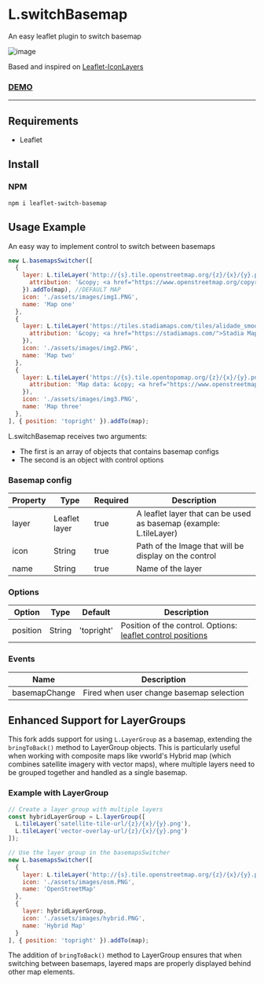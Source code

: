 # L.switchBasemap
An easy leaflet plugin to switch basemap

![image](https://user-images.githubusercontent.com/57905996/151420799-7781dae6-0692-4010-af5d-4b1c0eef3628.png)

Based and inspired on [Leaflet-IconLayers](https://github.com/ScanEx/Leaflet-IconLayers)

### [DEMO](https://elegant-meninsky-515912.netlify.app)

-----------------------------------------------------------------------------------
## Requirements

<ul>
  <li>Leaflet</li>
</ul>

## Install

### NPM

```
npm i leaflet-switch-basemap
```  

## Usage Example

An easy way to implement control to switch between basemaps

```javascript
new L.basemapsSwitcher([
  {
    layer: L.tileLayer('http://{s}.tile.openstreetmap.org/{z}/{x}/{y}.png', {
      attribution: '&copy; <a href="https://www.openstreetmap.org/copyright">OpenStreetMap</a> contributors'
    }).addTo(map), //DEFAULT MAP
    icon: './assets/images/img1.PNG',
    name: 'Map one'
  },
  {
    layer: L.tileLayer('https://tiles.stadiamaps.com/tiles/alidade_smooth/{z}/{x}/{y}{r}.png',{
      attribution: '&copy; <a href="https://stadiamaps.com/">Stadia Maps</a>, &copy; <a href="https://openmaptiles.org/">OpenMapTiles</a> &copy; <a href="http://openstreetmap.org">OpenStreetMap</a> contributors'
    }),
    icon: './assets/images/img2.PNG',
    name: 'Map two'
  },
  {
    layer: L.tileLayer('https://{s}.tile.opentopomap.org/{z}/{x}/{y}.png', {
      attribution: 'Map data: &copy; <a href="https://www.openstreetmap.org/copyright">OpenStreetMap</a> contributors, <a href="http://viewfinderpanoramas.org">SRTM</a> | Map style: &copy; <a href="https://opentopomap.org">OpenTopoMap</a> (<a href="https://creativecommons.org/licenses/by-sa/3.0/">CC-BY-SA</a>)'
    }),
    icon: './assets/images/img3.PNG',
    name: 'Map three'
  },
], { position: 'topright' }).addTo(map);

```
L.switchBasemap receives two arguments:
<ul>
  <li>The first is an array of objects that contains basemap configs</li>
  <li>The second is an object with control options</li>
</ul>

### Basemap config

| Property | Type   | Required  | Description                         |
| ------------|--- | -------- | ----------------------------------------- |
| layer     | Leaflet layer | true     | A leaflet layer that can be used as basemap (example: L.tileLayer)            |
| icon | String |true| Path of the Image that will be display on the control |
| name | String  | true | Name of the layer |

### Options
| Option	  | Type | Default  | Description                       |
| ------------|--- | -------- | ----------------------------------------- |
| position	  |String | 'topright'    | Position of the control. Options: [leaflet control positions](https://docs.eegeo.com/eegeo.js/v0.1.665/docs/leaflet/L.Control/#control-positions) |


### Events

| Name	  | Description                       |
| ------------| ----------------------------------------- |
| basemapChange	  | Fired when user change basemap selection |

## Enhanced Support for LayerGroups

This fork adds support for using `L.LayerGroup` as a basemap, extending the `bringToBack()` method to LayerGroup objects. This is particularly useful when working with composite maps like vworld's Hybrid map (which combines satellite imagery with vector maps), where multiple layers need to be grouped together and handled as a single basemap.

### Example with LayerGroup

```javascript
// Create a layer group with multiple layers
const hybridLayerGroup = L.layerGroup([
  L.tileLayer('satellite-tile-url/{z}/{x}/{y}.png'),
  L.tileLayer('vector-overlay-url/{z}/{x}/{y}.png')
]);

// Use the layer group in the basemapsSwitcher
new L.basemapsSwitcher([
  {
    layer: L.tileLayer('http://{s}.tile.openstreetmap.org/{z}/{x}/{y}.png').addTo(map),
    icon: './assets/images/osm.PNG',
    name: 'OpenStreetMap'
  },
  {
    layer: hybridLayerGroup,
    icon: './assets/images/hybrid.PNG',
    name: 'Hybrid Map'
  }
], { position: 'topright' }).addTo(map);
```

The addition of `bringToBack()` method to LayerGroup ensures that when switching between basemaps, layered maps are properly displayed behind other map elements.
